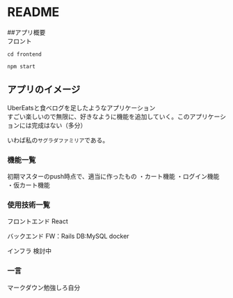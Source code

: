 # README

##アプリ概要  
フロント
```
cd frontend
```

```
npm start
```

## アプリのイメージ
UberEatsと食べログを足したようなアプリケーション  
すごい楽しいので無限に、好きなように機能を追加していく。このアプリケーションには完成はない（多分）  

いわば私の`サグラダファミリア`である。

### 機能一覧
初期マスターのpush時点で、適当に作ったもの
・カート機能
・ログイン機能
・仮カート機能


### 使用技術一覧
フロントエンド
React

バックエンド
FW：Rails
DB:MySQL
docker

インフラ
検討中


### 一言
マークダウン勉強しろ自分
